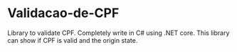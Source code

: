 # Validacao-de-CPF
Library to validate CPF. Completely write in C# using .NET core.
This library can show if CPF is valid and the origin state.
